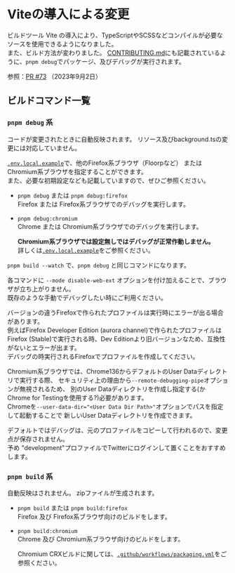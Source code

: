 # Viteの導入による変更

ビルドツール Vite の導入により、TypeScriptやSCSSなどコンパイルが必要なソースを使用できるようになりました。  
また、ビルド方法が変わりました。
[CONTRIBUTING.md](../CONTRIBUTING.md)にも記載されているように、`pnpm debug`でパッケージ、及びデバッグが実行されます。

参照：[PR #73](https://github.com/kaonasi-biwa/Twitter-UI-Customizer/pull/73) （2023年9月2日）

## ビルドコマンド一覧

### `pnpm debug` 系

コードが変更されたときに自動反映されます。
リソース及びbackground.tsの変更には対応していません。

[`.env.local.example`](../.env.local.example)で、他のFirefox系ブラウザ（Floorpなど）
またはChromium系ブラウザを指定することができます。  
また、必要な初期設定なども記載していますので、ぜひご参照ください。

- `pnpm debug` または `pnpm debug:firefox`  
  Firefox または Firefox系ブラウザでのデバッグを実行します。

- `pnpm debug:chromium`  
  Chrome または Chromium系ブラウザでのデバッグを実行します。

  **Chromium系ブラウザでは設定無しではデバッグが正常作動しません。**  
  詳しくは[`.env.local.example`](../.env.local.example)をご参照ください。

`pnpm build --watch` で、`pnpm debug` と同じコマンドになります。

各コマンドに `--mode disable-web-ext` オプションを付け加えることで、ブラウザが立ち上がりません。  
既存のような手動でデバッグしたい時にご利用ください。

バージョンの違うFirefoxで作られたプロファイルは実行時にエラーが出る場合があります。  
例えばFirefox Developer Edition (aurora channel)で作られたプロファイルは
Firefox (Stable)で実行される時、Dev Editionより旧バージョンなため、互換性がないとエラーが出ます。  
デバッグの時実行されるFirefoxでプロファイルを作成してください。

Chromium系ブラウザでは、Chrome136からデフォルトのUser Dataディレクトリで実行する際、
セキュリティ上の理由から`--remote-debugging-pipe`オプションが無視されるため、
別のUser Dataディレクトリを作成し指定する(かChrome for Testingを使用する?)必要があります。  
Chromeを`--user-data-dir="<User Data Dir Path>"`オプションでパスを指定して起動することで
新しいUser Dataディレクトリを作成できます。

デフォルトではデバッグは、元のプロファイルをコピーして行われるので、変更点が保存されません。  
予め "development"プロファイルでTwitterにログインして置くことをおすすめします。

### `pnpm build` 系

自動反映はされません。
zipファイルが生成されます。

- `pnpm build` または `pnpm build:firefox`  
  Firefox 及び Firefox系ブラウザ向けのビルドをします。

- `pnpm build:chromium`  
  Chrome 及び Chromium系ブラウザ向けのビルドをします。

  Chromium CRXビルドに関しては、[`.github/workflows/packaging.yml`](../.github/workflows/packaging.yml)をご参照ください。
